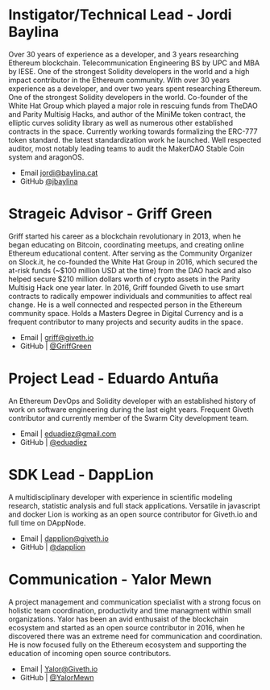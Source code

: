 # Instigator/Technical Lead - Jordi Baylina 

Over 30 years of experience as a developer, and 3 years researching Ethereum blockchain. Telecommunication Engineering BS by UPC and MBA by IESE. One of the strongest Solidity developers in the world and a high impact contributor in the Ethereum community. With over 30 years experience as a developer, and over two years spent researching Ethereum. One of the strongest Solidity developers in the world. Co-founder of the White Hat Group which played a major role in rescuing funds from TheDAO and Parity Multisig Hacks, and author of the MiniMe token contract, the elliptic curves solidity library as well as numerous other established contracts in the space. Currently working towards formalizing the ERC-777 token standard.  the latest standardization work he launched. Well respected auditor, most notably leading teams to audit the MakerDAO Stable Coin system and aragonOS.
- Email <jordi@baylina.cat>
- GitHub [@jbaylina](https://github.com/jbaylina)


 # Strageic Advisor - Griff Green
 
Griff started his career as a blockchain revolutionary in 2013, when he began educating on Bitcoin, coordinating meetups, and creating online Ethereum educational content. After serving as the Community Organizer on Slock.it, he co-founded the White Hat Group in 2016, which secured the at-risk funds (~$100 million USD at the time) from the DAO hack and also helped secure $210 million dollars worth of crypto assets in the Parity Multisig Hack one year later. In 2016, Griff founded Giveth to use smart contracts to radically empower individuals and communities to affect real change. He is a well connected and respected person in the Ethereum community space. Holds a Masters Degree in Digital Currency and is a frequent contributor to many projects and security audits in the space.
- Email | <griff@giveth.io>
- GitHub | [@GriffGreen](https://github.com/GriffGreen)


# Project Lead - Eduardo Antuña

An Ethereum DevOps and Solidity developer with an established history of work on software engineering during the last eight years. Frequent Giveth contributor and currently member of the Swarm City development team.
- Email | <eduadiez@gmail.com>
- GitHub | [@eduadiez ](https://github.com/eduadiez)


# SDK Lead - DappLion

A multidisciplinary developer with experience in scientific modeling research, statistic analysis and full stack applications. Versatile in javascript and docker Lion is working as an open source contributor for Giveth.io and full time on DAppNode.
- Email | <dapplion@giveth.io>
- GitHub | [@dapplion](https://github.com/dapplion)


# Communication - Yalor Mewn 

A project management and communication specialist with a strong focus on holistic team coordination, productivity and time managment within small organizations. Yalor has been an avid enthusaist of the blockchain ecosystem and started as an open source contributor in 2016, when he discovered there was an extreme need for communication and coordination. He is now focused fully on the Ethereum ecosystem and supporting the education of incoming open source contributors. 

- Email | <Yalor@Giveth.io>
- GitHub | [@YalorMewn](https://github.com/YalorMewn)
